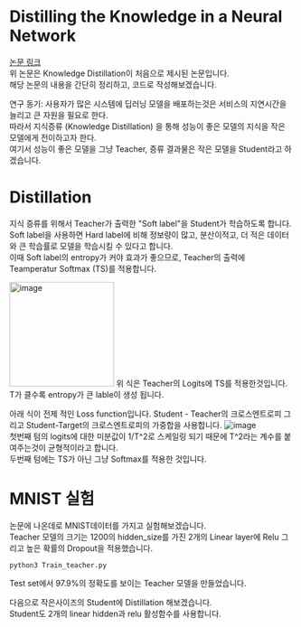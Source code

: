 # Distilling the Knowledge in a Neural Network
[논문 링크](https://arxiv.org/abs/1503.02531)  
위 논문은 Knowledge Distillation이 처음으로 제시된 논문입니다.  
해당 논문의 내용을 간단히 정리하고, 코드로 작성해보겠습니다.  
  
연구 동기: 사용자가 많은 시스템에 딥러닝 모델을 배포하는것은 서비스의 지연시간을 늘리고 큰 자원을 필요로 한다.  
따라서 지식증류 (Knowledge Distillation) 을 통해 성능이 좋은 모델의 지식을 작은 모델에게 전이하고자 한다.  
여기서 성능이 좋은 모델을 그냥 Teacher, 증류 결과물은 작은 모델을 Student라고 하겠습니다.


# Distillation
지식 증류를 위해서 Teacher가 출력한 "Soft label"을 Student가 학습하도록 합니다.  
Soft label을 사용하면 Hard label에 비해 정보량이 많고, 분산이적고, 더 적은 데이터와 큰 학습률로 모델을 학습시킬 수 있다고 합니다.  
이때 Soft label의 entropy가 커야 효과가 좋으므로, Teacher의 출력에 Teamperatur Softmax (TS)를 적용합니다.

<img width="185" alt="image" src="https://user-images.githubusercontent.com/87703352/159440776-c1fc8020-805a-48ed-a9f1-efbd928d95d4.png">
위 식은 Teacher의 Logits에 TS를 적용한것입니다. T가 클수록 entropy가 큰 lable이 생성 됩니다.  
  
아래 식이 전제 적인 Loss function입니다. Student - Teacher의 크로스엔트로피 그리고 Student-Target의 크로스엔트로피의 가중합을 사용합니다.
![image](https://user-images.githubusercontent.com/87703352/159444646-692a9503-60b7-4a54-975c-026d92ed3a9e.png)  
첫번째 텀의 logits에 대한 미분값이 1/T^2로 스케일링 되기 때문에 T^2라는 계수를 붙여주는것이 균형적이라고 합니다.  
두번째 텀에는 TS가 아닌 그냥 Softmax를 적용한 것입니다.

# MNIST 실험
논문에 나온데로 MNIST데이터를 가지고 실험해보겠습니다.  
Teacher 모델의 크기는 1200의 hidden_size를 가진 2개의 Linear layer에 Relu 그리고 높은 확률의 Dropout을 적용했습니다.  

```
python3 Train_teacher.py
```
Test set에서 97.9%의 정확도를 보이는 Teacher 모델을 만들었습니다.

다음으로 작은사이즈의 Student에 Distillation 해보겠습니다.  
Student도 2개의 linear hidden과 relu 활성함수를 사용합니다.
